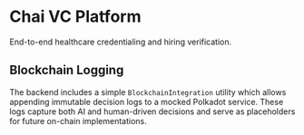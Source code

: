 # Chai VC Platform

End-to-end healthcare credentialing and hiring verification.

## Blockchain Logging

The backend includes a simple `BlockchainIntegration` utility which allows
appending immutable decision logs to a mocked Polkadot service. These logs
capture both AI and human-driven decisions and serve as placeholders for future
on-chain implementations.
